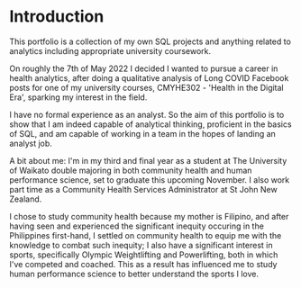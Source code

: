 # Introduction

This portfolio is a collection of my own SQL projects and anything related to analytics including appropriate university coursework. 

On roughly the 7th of May 2022 I decided I wanted to pursue a career in health analytics, after doing a qualitative analysis of Long COVID Facebook posts for one of my university courses, CMYHE302 - 'Health in the Digital Era', sparking my interest in the field.

I have no formal experience as an analyst. So the aim of this portfolio is to show that I am indeed capable of analytical thinking, proficient in the basics of SQL, and am capable of working in a team in the hopes of landing an analyst job.

A bit about me: I'm in my third and final year as a student at The University of Waikato double majoring in both community health and human performance science, set to graduate this upcoming November. I also work part time as a Community Health Services Administrator at St John New Zealand.

I chose to study community health because my mother is Filipino, and after having seen and experienced the significant inequity occuring in the Philippines first-hand, I settled on community health to equip me with the knowledge to combat such inequity; I also have a significant interest in sports, specifically Olympic Weightlifting and Powerlifting, both in which I've competed and coached. This as a result has influenced me to study human performance science to better understand the sports I love.
